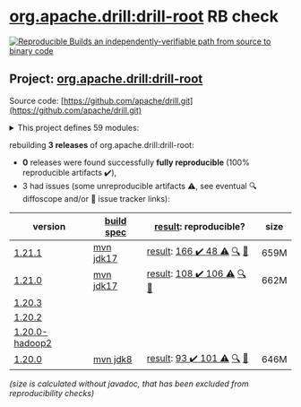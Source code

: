 [org.apache.drill:drill-root](https://central.sonatype.com/artifact/org.apache.drill/drill-root/versions) RB check
=======

[![Reproducible Builds](https://reproducible-builds.org/images/logos/rb.svg) an independently-verifiable path from source to binary code](https://reproducible-builds.org/)

## Project: [org.apache.drill:drill-root](https://central.sonatype.com/artifact/org.apache.drill/drill-root/versions)

Source code: [https://github.com/apache/drill.git](https://github.com/apache/drill.git)

<details><summary>This project defines 59 modules:</summary>

* [org.apache.drill.contrib.data:drill-contrib-data-parent](https://central.sonatype.com/artifact/org.apache.drill.contrib.data/drill-contrib-data-parent/1.21.1)
* [org.apache.drill.contrib.data:tpch-sample-data](https://central.sonatype.com/artifact/org.apache.drill.contrib.data/tpch-sample-data/1.21.1)
* [org.apache.drill.contrib.storage-hive:drill-contrib-storage-hive-parent](https://central.sonatype.com/artifact/org.apache.drill.contrib.storage-hive/drill-contrib-storage-hive-parent/1.21.1)
* [org.apache.drill.contrib.storage-hive:drill-hive-exec-shaded](https://central.sonatype.com/artifact/org.apache.drill.contrib.storage-hive/drill-hive-exec-shaded/1.21.1)
* [org.apache.drill.contrib.storage-hive:drill-storage-hive-core](https://central.sonatype.com/artifact/org.apache.drill.contrib.storage-hive/drill-storage-hive-core/1.21.1)
* [org.apache.drill.contrib:drill-contrib-parent](https://central.sonatype.com/artifact/org.apache.drill.contrib/drill-contrib-parent/1.21.1)
* [org.apache.drill.contrib:drill-deltalake-format](https://central.sonatype.com/artifact/org.apache.drill.contrib/drill-deltalake-format/1.21.1)
* [org.apache.drill.contrib:drill-druid-storage](https://central.sonatype.com/artifact/org.apache.drill.contrib/drill-druid-storage/1.21.1)
* [org.apache.drill.contrib:drill-format-esri](https://central.sonatype.com/artifact/org.apache.drill.contrib/drill-format-esri/1.21.1)
* [org.apache.drill.contrib:drill-format-excel](https://central.sonatype.com/artifact/org.apache.drill.contrib/drill-format-excel/1.21.1)
* [org.apache.drill.contrib:drill-format-hdf5](https://central.sonatype.com/artifact/org.apache.drill.contrib/drill-format-hdf5/1.21.1)
* [org.apache.drill.contrib:drill-format-httpd](https://central.sonatype.com/artifact/org.apache.drill.contrib/drill-format-httpd/1.21.1)
* [org.apache.drill.contrib:drill-format-image](https://central.sonatype.com/artifact/org.apache.drill.contrib/drill-format-image/1.21.1)
* [org.apache.drill.contrib:drill-format-log](https://central.sonatype.com/artifact/org.apache.drill.contrib/drill-format-log/1.21.1)
* [org.apache.drill.contrib:drill-format-ltsv](https://central.sonatype.com/artifact/org.apache.drill.contrib/drill-format-ltsv/1.21.1)
* [org.apache.drill.contrib:drill-format-mapr](https://central.sonatype.com/artifact/org.apache.drill.contrib/drill-format-mapr/1.21.1)
* [org.apache.drill.contrib:drill-format-msaccess](https://central.sonatype.com/artifact/org.apache.drill.contrib/drill-format-msaccess/1.21.1)
* [org.apache.drill.contrib:drill-format-pcapng](https://central.sonatype.com/artifact/org.apache.drill.contrib/drill-format-pcapng/1.21.1)
* [org.apache.drill.contrib:drill-format-pdf](https://central.sonatype.com/artifact/org.apache.drill.contrib/drill-format-pdf/1.21.1)
* [org.apache.drill.contrib:drill-format-sas](https://central.sonatype.com/artifact/org.apache.drill.contrib/drill-format-sas/1.21.1)
* [org.apache.drill.contrib:drill-format-spss](https://central.sonatype.com/artifact/org.apache.drill.contrib/drill-format-spss/1.21.1)
* [org.apache.drill.contrib:drill-format-syslog](https://central.sonatype.com/artifact/org.apache.drill.contrib/drill-format-syslog/1.21.1)
* [org.apache.drill.contrib:drill-format-xml](https://central.sonatype.com/artifact/org.apache.drill.contrib/drill-format-xml/1.21.1)
* [org.apache.drill.contrib:drill-iceberg-format](https://central.sonatype.com/artifact/org.apache.drill.contrib/drill-iceberg-format/1.21.1)
* [org.apache.drill.contrib:drill-jdbc-storage](https://central.sonatype.com/artifact/org.apache.drill.contrib/drill-jdbc-storage/1.21.1)
* [org.apache.drill.contrib:drill-kudu-storage](https://central.sonatype.com/artifact/org.apache.drill.contrib/drill-kudu-storage/1.21.1)
* [org.apache.drill.contrib:drill-mongo-storage](https://central.sonatype.com/artifact/org.apache.drill.contrib/drill-mongo-storage/1.21.1)
* [org.apache.drill.contrib:drill-opentsdb-storage](https://central.sonatype.com/artifact/org.apache.drill.contrib/drill-opentsdb-storage/1.21.1)
* [org.apache.drill.contrib:drill-storage](https://central.sonatype.com/artifact/org.apache.drill.contrib/drill-storage/1.21.1)
* [org.apache.drill.contrib:drill-storage-cassandra](https://central.sonatype.com/artifact/org.apache.drill.contrib/drill-storage-cassandra/1.21.1)
* [org.apache.drill.contrib:drill-storage-elasticsearch](https://central.sonatype.com/artifact/org.apache.drill.contrib/drill-storage-elasticsearch/1.21.1)
* [org.apache.drill.contrib:drill-storage-googlesheets](https://central.sonatype.com/artifact/org.apache.drill.contrib/drill-storage-googlesheets/1.21.1)
* [org.apache.drill.contrib:drill-storage-hbase](https://central.sonatype.com/artifact/org.apache.drill.contrib/drill-storage-hbase/1.21.1)
* [org.apache.drill.contrib:drill-storage-http](https://central.sonatype.com/artifact/org.apache.drill.contrib/drill-storage-http/1.21.1)
* [org.apache.drill.contrib:drill-storage-kafka](https://central.sonatype.com/artifact/org.apache.drill.contrib/drill-storage-kafka/1.21.1)
* [org.apache.drill.contrib:drill-storage-phoenix](https://central.sonatype.com/artifact/org.apache.drill.contrib/drill-storage-phoenix/1.21.1)
* [org.apache.drill.contrib:drill-storage-splunk](https://central.sonatype.com/artifact/org.apache.drill.contrib/drill-storage-splunk/1.21.1)
* [org.apache.drill.contrib:drill-udfs](https://central.sonatype.com/artifact/org.apache.drill.contrib/drill-udfs/1.21.1)
* [org.apache.drill.exec:drill-java-exec](https://central.sonatype.com/artifact/org.apache.drill.exec/drill-java-exec/1.21.1)
* [org.apache.drill.exec:drill-jdbc](https://central.sonatype.com/artifact/org.apache.drill.exec/drill-jdbc/1.21.1)
* [org.apache.drill.exec:drill-jdbc-all](https://central.sonatype.com/artifact/org.apache.drill.exec/drill-jdbc-all/1.21.1)
* [org.apache.drill.exec:drill-rpc](https://central.sonatype.com/artifact/org.apache.drill.exec/drill-rpc/1.21.1)
* [org.apache.drill.exec:exec-parent](https://central.sonatype.com/artifact/org.apache.drill.exec/exec-parent/1.21.1)
* [org.apache.drill.exec:vector](https://central.sonatype.com/artifact/org.apache.drill.exec/vector/1.21.1)
* [org.apache.drill.memory:drill-memory-base](https://central.sonatype.com/artifact/org.apache.drill.memory/drill-memory-base/1.21.1)
* [org.apache.drill.memory:memory-parent](https://central.sonatype.com/artifact/org.apache.drill.memory/memory-parent/1.21.1)
* [org.apache.drill.metastore:drill-iceberg-metastore](https://central.sonatype.com/artifact/org.apache.drill.metastore/drill-iceberg-metastore/1.21.1)
* [org.apache.drill.metastore:drill-metastore-api](https://central.sonatype.com/artifact/org.apache.drill.metastore/drill-metastore-api/1.21.1)
* [org.apache.drill.metastore:drill-mongo-metastore](https://central.sonatype.com/artifact/org.apache.drill.metastore/drill-mongo-metastore/1.21.1)
* [org.apache.drill.metastore:drill-rdbms-metastore](https://central.sonatype.com/artifact/org.apache.drill.metastore/drill-rdbms-metastore/1.21.1)
* [org.apache.drill.metastore:metastore-parent](https://central.sonatype.com/artifact/org.apache.drill.metastore/metastore-parent/1.21.1)
* [org.apache.drill.tools:drill-fmpp-maven-plugin](https://central.sonatype.com/artifact/org.apache.drill.tools/drill-fmpp-maven-plugin/1.21.1)
* [org.apache.drill.tools:tools-parent](https://central.sonatype.com/artifact/org.apache.drill.tools/tools-parent/1.21.1)
* [org.apache.drill:distribution](https://central.sonatype.com/artifact/org.apache.drill/distribution/1.21.1)
* [org.apache.drill:drill-common](https://central.sonatype.com/artifact/org.apache.drill/drill-common/1.21.1)
* [org.apache.drill:drill-logical](https://central.sonatype.com/artifact/org.apache.drill/drill-logical/1.21.1)
* [org.apache.drill:drill-protocol](https://central.sonatype.com/artifact/org.apache.drill/drill-protocol/1.21.1)
* [org.apache.drill:drill-root](https://central.sonatype.com/artifact/org.apache.drill/drill-root/1.21.1)
* [org.apache.drill:drill-yarn](https://central.sonatype.com/artifact/org.apache.drill/drill-yarn/1.21.1)
</details>

rebuilding **3 releases** of org.apache.drill:drill-root:
- **0** releases were found successfully **fully reproducible** (100% reproducible artifacts :heavy_check_mark:),
- 3 had issues (some unreproducible artifacts :warning:, see eventual :mag: diffoscope and/or :memo: issue tracker links):

| version | [build spec](/BUILDSPEC.md) | [result](https://reproducible-builds.org/docs/jvm/): reproducible? | size |
| -- | --------- | ------ | -- |
| [1.21.1](https://central.sonatype.com/artifact/org.apache.drill/drill-root/1.21.1/pom) | [mvn jdk17](drill-1.21.1.buildspec) | [result](drill-root-1.21.1.buildinfo): [166 :heavy_check_mark:  48 :warning:](drill-root-1.21.1.buildcompare) [:mag:](drill-root-1.21.1.diffoscope) [:memo:](https://github.com/apache/drill/pull/2805) | 659M |
| [1.21.0](https://central.sonatype.com/artifact/org.apache.drill/drill-root/1.21.0/pom) | [mvn jdk17](drill-1.21.0.buildspec) | [result](drill-root-1.21.0.buildinfo): [108 :heavy_check_mark:  106 :warning:](drill-root-1.21.0.buildcompare) [:mag:](drill-root-1.21.0.diffoscope) [:memo:](https://github.com/apache/drill/pull/2766) | 662M |
| [1.20.3](https://central.sonatype.com/artifact/org.apache.drill/drill-root/1.20.3/pom) | | | |
| [1.20.2](https://central.sonatype.com/artifact/org.apache.drill/drill-root/1.20.2/pom) | | | |
| [1.20.0-hadoop2](https://central.sonatype.com/artifact/org.apache.drill/drill-root/1.20.0-hadoop2/pom) | | | |
| [1.20.0](https://central.sonatype.com/artifact/org.apache.drill/drill-root/1.20.0/pom) | [mvn jdk8](drill-1.20.0.buildspec) | [result](drill-root-1.20.0.buildinfo): [93 :heavy_check_mark:  101 :warning:](drill-root-1.20.0.buildcompare) [:mag:](drill-root-1.20.0.diffoscope) [:memo:](https://github.com/apache/drill/pull/2484) | 646M |

<i>(size is calculated without javadoc, that has been excluded from reproducibility checks)</i>

